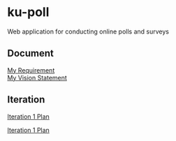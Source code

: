 # ku-poll
Web application for conducting online polls and surveys

## Document
[My Requirement](../../wiki/Requirement)    
[My Vision Statement](../../wiki/Vision%20Statement)
## Iteration
[Iteration 1 Plan](../../wiki/Iteration%201%20Plan)

[Iteration 1 Plan](../../wiki/Iteration%202%20Plan)
